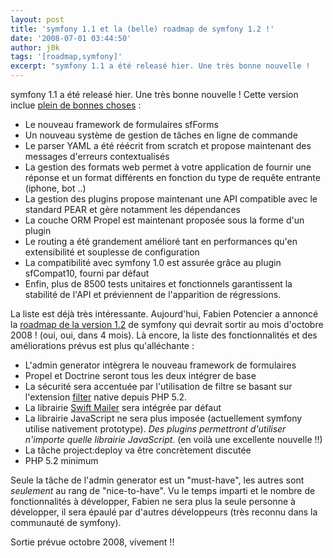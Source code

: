 ```yaml
---
layout: post
title: 'symfony 1.1 et la (belle) roadmap de symfony 1.2 !'
date: '2008-07-01 03:44:50'
author: j0k
tags: '[roadmap,symfony]'
excerpt: "symfony 1.1 a été releasé hier. Une très bonne nouvelle !     \nCette version inclue [plein de bonnes choses](http://prendreuncafe.com/blog/post/2008/06/30/Symfony-11-est-dans-les-bacs) …"
---
```


symfony 1.1 a été releasé hier. Une très bonne nouvelle !
Cette version inclue [plein de bonnes choses](http://prendreuncafe.com/blog/post/2008/06/30/Symfony-11-est-dans-les-bacs) :

* Le nouveau framework de formulaires sfForms
* Un nouveau système de gestion de tâches en ligne de commande
* Le parser YAML a été réécrit from scratch et propose maintenant des messages d'erreurs contextualisés
* La gestion des formats web permet à votre application de fournir une réponse et un format différents en fonction du type de requête entrante (iphone, bot ..)
* La gestion des plugins propose maintenant une API compatible avec le standard PEAR et gère notamment les dépendances
* La couche ORM Propel est maintenant proposée sous la forme d'un plugin
* Le routing a été grandement amélioré tant en performances qu'en extensibilité et souplesse de configuration
* La compatibilité avec symfony 1.0 est assurée grâce au plugin sfCompat10, fourni par défaut
* Enfin, plus de 8500 tests unitaires et fonctionnels garantissent la stabilité de l'API et préviennent de l'apparition de régressions.

La liste est déjà très intéressante.   Aujourd'hui, Fabien Potencier a annoncé la [roadmap de la version 1.2](http://www.symfony-project.org/blog/2008/07/01/symfony-1-2-roadmap) de symfony qui devrait sortir au mois d'octobre 2008 ! (oui, oui, dans 4 mois).   Là encore, la liste des fonctionnalités et des améliorations prévus est plus qu'alléchante :

* L'admin generator intègrera le nouveau framework de formulaires
* Propel et Doctrine seront tous les deux intégrer de base
* La sécurité sera accentuée par l'utilisation de filtre se basant sur l'extension [filter](http://fr.php.net/filter) native depuis PHP 5.2.
* La librairie [Swift Mailer](http://www.swiftmailer.org/) sera intégrée par défaut
* La librairie JavaScript ne sera plus imposée (actuellement symfony utilise nativement prototype). _Des plugins permettront d'utiliser n'importe quelle librairie JavaScript_. (en voilà une excellente nouvelle !!)
* La tâche project:deploy va être concrètement discutée
* PHP 5.2 minimum

Seule la tâche de l'admin generator est un "must-have", les autres sont *seulement* au rang de "nice-to-have". Vu le temps imparti et le nombre de fonctionnalités à développer, Fabien ne sera plus la seule personne à développer, il sera épaulé par d'autres développeurs (très reconnu dans la communauté de symfony).

Sortie prévue octobre 2008, vivement !!
